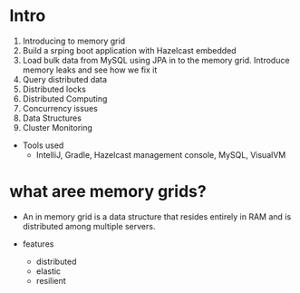 # Intro
1. Introducing to memory grid
2. Build a srping boot application with Hazelcast embedded
3. Load bulk data from MySQL using JPA in to the memory grid. Introduce memory leaks and see how we fix it
4. Query distributed data
5. Distributed locks
6. Distributed Computing
7. Concurrency issues
8. Data Structures
9. Cluster Monitoring

- Tools used
    - IntelliJ, Gradle, Hazelcast management console, MySQL, VisualVM


# what aree memory grids?
- An in memory grid is a data structure that resides entirely in RAM and is distributed among multiple servers.

- features
    - distributed
    - elastic
    - resilient

